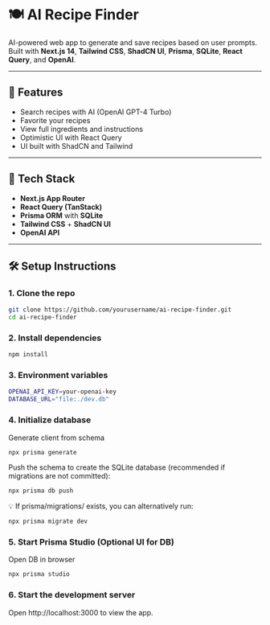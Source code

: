 # 🍽️ AI Recipe Finder

AI-powered web app to generate and save recipes based on user prompts. Built with **Next.js 14**, **Tailwind CSS**, **ShadCN UI**, **Prisma**, **SQLite**, **React Query**, and **OpenAI**.

---

## 🚀 Features

- Search recipes with AI (OpenAI GPT-4 Turbo)
- Favorite your recipes
- View full ingredients and instructions
- Optimistic UI with React Query
- UI built with ShadCN and Tailwind

---

## 🧱 Tech Stack

- **Next.js App Router**
- **React Query (TanStack)**
- **Prisma ORM** with **SQLite**
- **Tailwind CSS** + **ShadCN UI**
- **OpenAI API**

---

## 🛠️ Setup Instructions

### 1. Clone the repo

```bash
git clone https://github.com/yourusername/ai-recipe-finder.git
cd ai-recipe-finder
```

### 2. Install dependencies

```bash
npm install
```

### 3. Environment variables

```bash
OPENAI_API_KEY=your-openai-key
DATABASE_URL="file:./dev.db"
```

### 4. Initialize database

Generate client from schema

```bash
npx prisma generate
```

Push the schema to create the SQLite database (recommended if migrations are not committed):

```bash
npx prisma db push
```

💡 If prisma/migrations/ exists, you can alternatively run:

```bash
npx prisma migrate dev
```

### 5. Start Prisma Studio (Optional UI for DB)

Open DB in browser

```bash
npx prisma studio
```

### 6. Start the development server

Open http://localhost:3000 to view the app.
